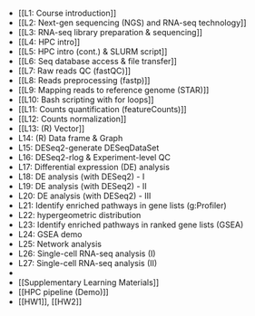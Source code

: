 - [[L1: Course introduction]]
- [[L2: Next-gen sequencing (NGS) and RNA-seq technology]]
- [[L3: RNA-seq library preparation & sequencing]]
- [[L4: HPC intro]]
- [[L5: HPC intro (cont.) & SLURM script]]
- [[L6: Seq database access & file transfer]]
- [[L7: Raw reads QC (fastQC)]]
- [[L8: Reads preprocessing (fastp)]]
- [[L9: Mapping reads to reference genome (STAR)]]
- [[L10: Bash scripting with for loops]]
- [[L11: Counts quantification (featureCounts)]]
- [[L12: Counts normalization]]
- [[L13: (R) Vector]]
- L14: (R) Data frame & Graph
- L15: DESeq2-generate DESeqDataSet
- L16: DESeq2-rlog & Experiment-level QC
- L17: Differential expression (DE) analysis
- L18: DE analysis (with DESeq2) - I
- L19: DE analysis (with DESeq2) - II
- L20: DE analysis (with DESeq2) - III
- L21: Identify enriched pathways in gene lists (g:Profiler)
- L22: hypergeometric distribution
- L23: Identify enriched pathways in ranked gene lists
  (GSEA)
- L24: GSEA demo
- L25: Network analysis
- L26: Single-cell RNA-seq analysis (I)
- L27: Single-cell RNA-seq analysis (II)
-
- [[Supplementary Learning Materials]]
- [[HPC pipeline (Demo)]]
- [[HW1]], [[HW2]]